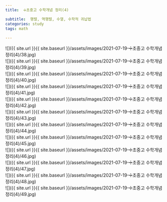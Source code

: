 ```yaml
---
title:  ➗초중고 수학개념 정리(4)

subtitle:  행렬, 역행렬, 수열, 수학적 귀납법
categories: study 
tags: math
 
---
```


  
![]({{ site.url }}{{ site.baseurl }}/assets/images/2021-07-19-➗초중고 수학개념 정리(4)/38.jpg)  
![]({{ site.url }}{{ site.baseurl }}/assets/images/2021-07-19-➗초중고 수학개념 정리(4)/39.jpg)  
![]({{ site.url }}{{ site.baseurl }}/assets/images/2021-07-19-➗초중고 수학개념 정리(4)/40.jpg)  
![]({{ site.url }}{{ site.baseurl }}/assets/images/2021-07-19-➗초중고 수학개념 정리(4)/41.jpg)  
![]({{ site.url }}{{ site.baseurl }}/assets/images/2021-07-19-➗초중고 수학개념 정리(4)/42.jpg)  
![]({{ site.url }}{{ site.baseurl }}/assets/images/2021-07-19-➗초중고 수학개념 정리(4)/43.jpg)  
![]({{ site.url }}{{ site.baseurl }}/assets/images/2021-07-19-➗초중고 수학개념 정리(4)/44.jpg)  
![]({{ site.url }}{{ site.baseurl }}/assets/images/2021-07-19-➗초중고 수학개념 정리(4)/45.jpg)  
![]({{ site.url }}{{ site.baseurl }}/assets/images/2021-07-19-➗초중고 수학개념 정리(4)/46.jpg)  
![]({{ site.url }}{{ site.baseurl }}/assets/images/2021-07-19-➗초중고 수학개념 정리(4)/47.jpg)  
![]({{ site.url }}{{ site.baseurl }}/assets/images/2021-07-19-➗초중고 수학개념 정리(4)/48.jpg)  
![]({{ site.url }}{{ site.baseurl }}/assets/images/2021-07-19-➗초중고 수학개념 정리(4)/49.jpg)  
  
